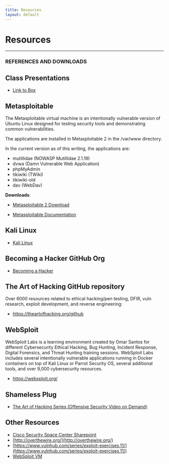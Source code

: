 ```yaml
---
title: Resources
layout: default
---
```


# Resources

<hr>

### REFERENCES AND DOWNLOADS

## Class Presentations

-   [Link to Box](https://cisco.box.com/s/htxba0p706e335zskbixm0244aysjz9w)

## Metasploitable

The Metasploitable virtual machine is an intentionally vulnerable
version of Ubuntu Linux designed for testing security tools and
demonstrating common vulnerabilities.

The applications are installed in Metasploitable 2 in
the /var/www directory.

In the current version as of this writing, the applications are:

-   mutillidae (NOWASP Mutillidae 2.1.19)
-   dvwa (Damn Vulnerable Web Application)
-   phpMyAdmin
-   tikiwiki (TWiki)
-   tikiwiki-old
-   dav (WebDav)

**Downloads**:

- [Metasploitable 2 Download](https://information.rapid7.com/metasploitable-download.html?LS=1631875&CS=web)

- [Metasploitable Documentation](https://community.rapid7.com/docs/DOC-1875)

## Kali Linux

- [Kali Linux](https://www.kali.org/)

## Becoming a Hacker GitHub Org

- [Becoming a Hacker](https://github.com/becomingahacker)

## The Art of Hacking GitHub repository

Over 6000 resources related to ethical hacking/pen testing, DFIR, vuln
research, exploit development, and reverse engineering:

- <https://theartofhacking.org/github>

## WebSploit

WebSploit Labs is a learning environment created by Omar Santos for different Cybersecurity Ethical Hacking, Bug Hunting, Incident Response, Digital Forensics, and Threat Hunting training sessions. WebSploit Labs includes several intentionally vulnerable applications running in Docker containers on top of Kali Linux or Parrot Security OS, several additional tools, and over 9,000 cybersecurity resources.

* <https://websploit.org/>

## Shameless Plug

- [The Art of Hacking Series (Offensive Security Video on
    Demand)](https://theartofhacking.org)

## Other Resources

- [Cisco Security Space Center Sharepoint](https://cisco.sharepoint.com/sites/SecuritySpaceCenter)
- [http://overthewire.org/](http://overthewire.org/)
- [https://www.vulnhub.com/series/exploit-exercises,11/](https://www.vulnhub.com/series/exploit-exercises,11/)
- [WebSploit VM](https://websploit.h4cker.org)
